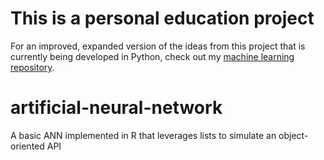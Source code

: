 # This is a personal education project
For an improved, expanded version of the ideas from this project that is currently being developed in Python, check out my [machine learning repository](https://github.com/greenstick/machine-learning). 

# artificial-neural-network
A basic ANN implemented in R that leverages lists to simulate an object-oriented API
